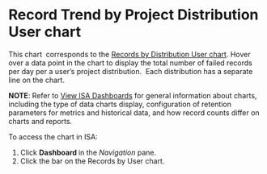 # Record Trend by Project Distribution User chart

This chart  corresponds to the [Records by Distribution User
chart](Records_by_Distribution_User_Chart.htm). Hover over a data point
in the chart to display the total number of failed records per day per a
user’s project distribution.  Each distribution has a separate line on
the chart.

<span style="font-weight: bold;">NOTE</span>: Refer to [View ISA
Dashboards](View_ISA_Dashboards.htm) for general information about
charts, including the type of data charts display, configuration of
retention parameters for metrics and historical data, and how record
counts differ on charts and reports.

To access the chart in ISA:

1.  Click <span style="text-indent: -20px;font-weight: bold;">Dashboard
    </span>in the
    <span style="text-indent: -20px;font-style: italic;">Navigation</span>
    pane.
2.  Click the bar on the Records by User chart.
